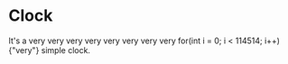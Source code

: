 # Clock
It's a very very very very very very very very for(int i = 0; i < 114514; i++) {"very"} simple clock.
